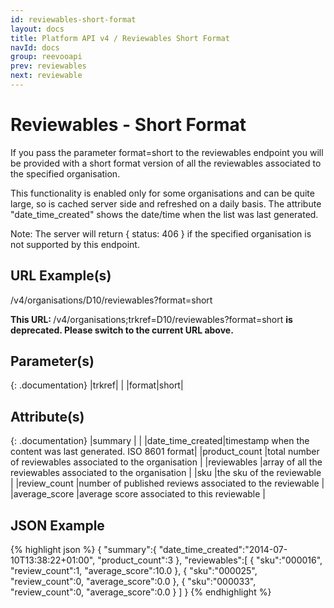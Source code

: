 ```yaml
---
id: reviewables-short-format
layout: docs
title: Platform API v4 / Reviewables Short Format
navId: docs
group: reevooapi
prev: reviewables
next: reviewable
---
```


# Reviewables - Short Format
If you pass the parameter format=short to the reviewables endpoint you will be provided with
a short format version of all the reviewables associated to the specified organisation.

This functionality is enabled only for some organisations and can be quite large, so is cached
server side and refreshed on a daily basis. The attribute "date_time_created" shows the
date/time when the list was last generated.

Note: The server will return { status: 406 } if the specified organisation is not supported
by this endpoint.

## URL Example(s)
/v4/organisations/D10/reviewables?format=short

<div class="warning">
  <strong>This URL: </strong> 
  /v4/organisations;trkref=D10/reviewables?format=short
  <strong> is deprecated. Please switch to the current URL above.</strong><br/>
</div>

## Parameter(s)

{: .documentation}
|trkref|     |
|format|short|

## Attribute(s)

{: .documentation}
|summary                                        |                                                              |
|<span class="indent-1">date_time_created</span>|timestamp when the content was last generated. ISO 8601 format|
|<span class="indent-1">product_count</span>    |total number of reviewables associated to the organisation    |
|reviewables                                    |array of all the reviewables associated to the organisation   |
|<span class="indent-1">sku</span>              |the sku of the reviewable                                     |
|<span class="indent-1">review_count</span>     |number of published reviews associated to the reviewable      |
|<span class="indent-1">average_score</span>    |average score associated to this reviewable                   |



## JSON Example
{% highlight json %}
{
   "summary":{
      "date_time_created":"2014-07-10T13:38:22+01:00",
      "product_count":3
   },
   "reviewables":[
      {
         "sku":"000016",
         "review_count":1,
         "average_score":10.0
      },
      {
         "sku":"000025",
         "review_count":0,
         "average_score":0.0
      },
      {
         "sku":"000033",
         "review_count":0,
         "average_score":0.0
      }
   ]
}
{% endhighlight %}
